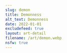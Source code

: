 ```yaml
---
slug: demon
title: Demonness
alt_text: Demonness
date: 2022-01-01
excludefeed: true
layout: art-detail
filename: /art/demon.webp
nsfw: true
---
```

